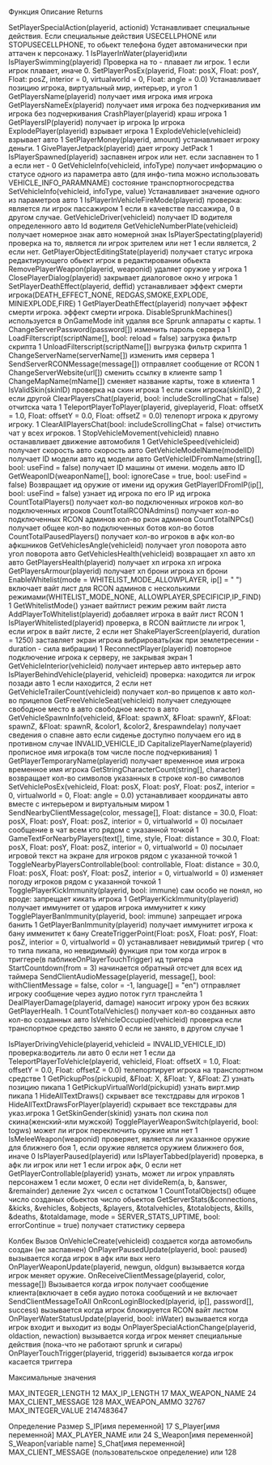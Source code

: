 Функция	                                    Описание	                                                                  Returns

SetPlayerSpecialAction(playerid, actionid)	Устанавливает специальные действия.
Если специальные действия USECELLPHONE или STOPUSECELLPHONE, то обьект телефона будет автоманически при аттачен к персонажу.	1
IsPlayerInWater(playerid)или
IsPlayerSwimming(playerid)	Проверка на то - плавает ли игрок.	1 если игрок плавает, иначе 0.
SetPlayerPosEx(playerid, Float: posX, Float: posY, Float: posZ, interior = 0, virtualworld = 0, Float: angle = 0.0)	Устанавливает позицию игрока, виртуальный мир, интерьер, и угол	1
GetPlayersName(playerid)	получает имя игрока	имя игрока
GetPlayersNameEx(playerid)	получает имя игрока без подчеркивания	им игрока без подчеркивания
CrashPlayer(playerid)	краш игрока	1
GetPlayersIP(playerid)	получает ip игрока	Ip игрока
ExplodePlayer(playerid)	взрывает игрока	1
ExplodeVehicle(vehicleid)	взрывает авто	1
SetPlayerMoney(playerid, amount)	устанавливает игроку деньги.	1
GivePlayerJetpack(playerid)	дает игроку JetPack	1
IsPlayerSpawned(playerid)	заспавнен игрок или нет.	если заспавнен то 1 а если нет - 0
GetVehicleInfo(vehicleid, infoType)	получает информацию о статусе одного из параметра авто (для инфо-типа можно использовать VEHICLE_INFO_PARAMNAME)	состояние транспортногосредства
SetVehicleInfo(vehicleid, infoType, value)	Устанавливает значение одного из параметров авто	1
IsPlayerInVehicleFireMode(playerid)	проверка: является ли игрок пассажиром	1 если в качевстве пассажира, 0 в другом случае.
GetVehicleDriver(vehicleid)	получает ID водителя определенного авто	Id водителя
GetVehicleNumberPlate(vehicleid)	получает номерное знак авто	номерной знак
IsPlayerSpectating(playerid)	проверка на то, является ли игрок зрителем или нет	1 если является, 2 если нет.
GetPlayerObjectEditingState(playerid)	получает статус игрока редактирующего обьект	игрок в редактировании обьекта
RemovePlayerWeapon(playerid, weaponid)	удаляет оружие у игрока	1
ClosePlayerDialog(playerid)	закрывает диалоговое окно у игрока	1
SetPlayerDeathEffect(playerid, deffid)	устанавливает эффект смерти игрока(DEATH_EFFECT_NONE,
REDGAS,SMOKE,EXPLODE,
MINIEXPLODE,FIRE)	1
GetPlayerDeathEffect(playerid)	получает эффект смерти игрока.	эффект смерти игрока.
DisableSprunkMachines()	используется в OnGameMode init
удаляя все Sprunk аппараты с карты.	1
ChangeServerPassword(password[])	изменить пароль сервера	1
LoadFilterscript(scriptName[], bool: reload = false)	загрузка фильтр скрипта	1
UnloadFilterscript(scriptName[])	выгрузка фильтр скрипта	1
ChangeServerName(serverName[])	изменить имя сервера	1
SendServerRCONMessage(message[])	отправляет сообщение от RCON	1
ChangeServerWebsite(url[])	сменить ссылку в клиенте samp	1
ChangeMapName(mName[])	сменяет название карты, тоже в клиента	1
IsValidSkin(skinID)	проверка на скин игрока	1 если скин игрока(skinID), 2 если другой
ClearPlayersChat(playerid, bool: includeScrollingChat = false)	отчитска чата	1
TeleportPlayerToPlayer(playerid, giveplayerid, Float: offsetX = 1.0, Float: offsetY = 0.0, Float: offsetZ = 0.0)	телепорт игрока к другому игроку.	1
ClearAllPlayersChat(bool: includeScrollingChat = false)	отчистить чат у всех игроков.	1
StopVehicleMovement(vehicleid)	плавно останавливает движение автомобиля	1
GetVehicleSpeed(vehicleid)	получает скорость авто	скорость авто
GetVehicleModelName(modelID)	получает ID модели авто	ид модели авто
GetVehicleIDFromName(string[], bool: useFind = false)	получает ID машины от имени.	модель авто ID
GetWeaponID(weaponName[], bool: ignoreCase = true, bool: useFind = false)	Возвращает ид оружие от имени	ид оружия
GetPlayerIDFromIP(ip[], bool: useFind = false)	узнает ид игрока по его IP	ид игрока
CountTotalPlayers()	получает кол-во подключенных игроков	кол-во подключенных игроков
CountTotalRCONAdmins()	получает кол-во подключенных RCON админов	кол-во ркон админов
CountTotalNPCs()	получает общее кол-во подключенных ботов	кол-во ботов
CountTotalPausedPlayers()	получает кол-во игроков в афк	кол-во афкшников
GetVehiclesAngle(vehicleid)	получает угол поворота авто	угол поворота авто
GetVehiclesHealth(vehicleid)	возвращает хп авто	хп авто
GetPlayersHealth(playerid)	получает хп игрока	хп игрока
GetPlayersArmour(playerid)	получает хп брони игрока	хп брони
EnableWhitelist(mode = WHITELIST_MODE_ALLOWPLAYER, ip[] = " ")	включает вайт лист для RCON админов с несколькими режимами(WHITELIST_MODE_NONE,
ALLOWPLAYER,SPECIFICIP,IP_FIND)	1
GetWhitelistMode()	узнает вайтлист режим	режим вайт листа
AddPlayerToWhitelist(playerid)	добавляет игрока в вайт лист RCON	1
IsPlayerWhitelisted(playerid)	проверка, в RCON вайтлисте ли игрок	1, если игрок в вайт листе, 2 если нет
ShakePlayerScreen(playerid, duration = 1250)	заставляет экран игрока вибрировать(как при землетресении - duration - сила вибрации)	1
ReconnectPlayer(playerid)	повторное подключение игрока к серверу, не закрывая экран	1
GetVehicleInterior(vehicleid)	получает интерьер авто	интерьер авто
IsPlayerBehindVehicle(playerid, vehicleid)	проверка: находится ли игрок позади авто	1 если находится, 2 если нет
GetVehicleTrailerCount(vehicleid)	получает кол-во прицепов к авто	кол-во прицепов
GetFreeVehicleSeat(vehicleid)	получает следующее свободное место в авто	свободное место в авто
GetVehicleSpawnInfo(vehicleid, &Float: spawnX, &Float: spawnY, &Float: spawnZ, &Float: spawnR, &color1, &color2, &respawndelay)	получает сведения о спавне авто	если сиденье доступно получаем его ид в противном случае INVALID_VEHICLE_ID
CapitalizePlayerName(playerid)	прописное имя игрока(в том числе после подчеркивания)	1
GetPlayerTemporaryName(playerid)	получает временное имя игрока	временное имя игрока
GetStringCharacterCount(string[], character)	возвращает кол-во символов указанных в строке	кол-во символов
SetVehiclePosEx(vehicleid, Float: posX, Float: posY, Float: posZ, interior = 0, virtualworld = 0, Float: angle = 0.0)	устанавливает координаты авто вместе с интерьером и виртуальным миром	1
SendNearbyClientMessage(color, message[], Float: distance = 30.0, Float: posX, Float: posY, Float: posZ, interior = 0, virtualworld = 0)	посылает сообщение в чат всем кто рядом с указанной точкой	1
GameTextForNearbyPlayers(text[], time, style, Float: distance = 30.0, Float: posX, Float: posY, Float: posZ, interior = 0, virtualworld = 0)	посылает игровой текст на экране для игроков рядом с указанной точкой	1
ToggleNearbyPlayersControllable(bool: controllable, Float: distance = 30.0, Float: posX, Float: posY, Float: posZ, interior = 0, virtualworld = 0)	изменяет погоду игроков рядом с указанной точкой	1
TogglePlayerKickImmunity(playerid, bool: immune)	сам особо не понял, но вроде: запрещает кикать игрока	1
GetPlayerKickImmunity(playerid)	получает иммунитет от ударов игрока	иммунитет к кику
TogglePlayerBanImmunity(playerid, bool: immune)	запрещает игрока банить	1
GetPlayerBanImmunity(playerid)	получает иммунитет игрока к бану	имменитет к бану
CreateTriggerPoint(Float: posX, Float: posY, Float: posZ, interior = 0, virtualworld = 0)	устанавливает невидимый тригер ( что то типа пикапа, но невидимый)
функция при том когда игрок в триггере(в пабликеOnPlayerTouchTrigger)	ид тригера
StartCountdown(from = 3)	начинается обратный отсчет для всех	ид таймера
SendClientAudioMessage(playerid, message[], bool: withClientMessage = false, color = -1, language[] = "en")	отправляет игроку сообщение через аудио поток гугл транслейта	1
DealPlayerDamage(playerid, damage)	наносит игроку урон без всяких GetPlayerHealh.	1
CountTotalVehicles()	получает кол-во созданных авто	кол-во созданных авто
IsVehicleOccupied(vehicleid)	проверка если транспортное средство занято	0 если не занято, в другом случае 1

IsPlayerDrivingVehicle(playerid,vehicleid = INVALID_VEHICLE_ID)	проверка:водитель ли авто	0 если нет 1 если да
TeleportPlayerToVehicle(playerid, vehicleid, Float: offsetX = 1.0, Float: offsetY = 0.0, Float: offsetZ = 0.0)	телепортирует игрока на транспортном средстве	1
GetPickupPos(pickupid, &Float: X, &Float: Y, &Float: Z)	узнать позицию пикапа	1
GetPickupVirtualWorld(pickupid)	узнать вирт.мир пикапа	1
HideAllTextDraws()	скрывает все текстдравы для игроков	1
HideAllTextDrawsForPlayer(playerid)	скрывает все текстдравы для указ.игрока	1
GetSkinGender(skinid)	узнать пол скина	пол скина(женский-или мужской)
TogglePlayerWeaponSwitch(playerid, bool: togws)	может ли игрок переключить оружие или нет	1
IsMeleeWeapon(weaponid)	проверяет, является ли указанное оружие для ближнего боя	1, если оружие является оружием ближнего боя, иначе 0
IsPlayerPaused(playerid) или IsPlayerTabbed(playerid)	проверка, в афк ли игрок или нет	1 если игрок афк, 0 если нет
GetPlayerControllable(playerid)	узнать, может ли игрок управлять персонажем	1 если может, 0 если нет
divideRem(a, b, &answer, &remainder)	деление 2ух чисел с остатком	1
CountTotalObjects()	общее число созданых обьектов	число обьектов
GetServerStats(&connections, &kicks, &vehicles, &objects, &players, &totalvehicles, &totalobjects, &kills, &deaths, &totaldamage, mode = SERVER_STATS_UPTIME, bool: errorContinue = true)	получает статистику сервера

Колбек	                     Вызов
OnVehicleCreate(vehicleid)	создается когда автомобиль создан
(не заспавнен)
OnPlayerPausedUpdate(playerid, bool: paused)	вызывается когда игрок в афк
или вых него
OnPlayerWeaponUpdate(playerid, newgun, oldgun)	вызывается когда игрок меняет оружие.
OnReceiveClientMessage(playerid, color, message[])	Вызывается когда игрок получает сообщение
клиента(включает в себя аудио потока сообщений
и не включает SendClientMessageToAll
OnRconLoginBlocked(playerid, ip[], password[], success)	вызывается когда игрок блокируется
RCON вайт листом
OnPlayerWaterStatusUpdate(playerid, bool: inWater)	вызывается когда игрок входит и выходит из воды
OnPlayerSpecialActionChange(playerid, oldaction, newaction)	вызывается когда игрок меняет специальные действия
(пока-что не работают sprunk и сигары)
OnPlayerTouchTrigger(playerid, triggerid)	вызывается когда игрок касается триггера

Максимальные значения

MAX_INTEGER_LENGTH	12
MAX_IP_LENGTH	17
MAX_WEAPON_NAME	24
MAX_CLIENT_MESSAGE	128
MAX_WEAPON_AMMO	32767
MAX_INTEGER_VALUE	2147483647

Определение	Размер
S_IP[имя переменной]	17
S_Player[имя переменной]	MAX_PLAYER_NAME или 24
S_Weapon[имя переменной]	S_Weapon[variable name]
S_Chat[имя переменной]	MAX_CLIENT_MESSAGE (пользовательское определение) или 128

